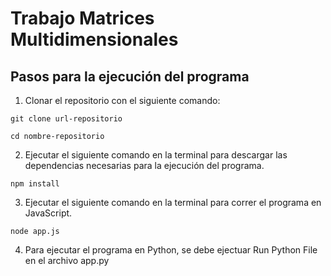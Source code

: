 # Trabajo Matrices Multidimensionales

## Pasos para la ejecución del programa

1. Clonar el repositorio con el siguiente comando:

```
git clone url-repositorio

cd nombre-repositorio
```

2. Ejecutar el siguiente comando en la terminal para descargar las dependencias necesarias para la ejecución del programa.

```
npm install
```

3. Ejecutar el siguiente comando en la terminal para correr el programa en JavaScript.

```
node app.js
```

4. Para ejecutar el programa en Python, se debe ejectuar Run Python File en el archivo app.py